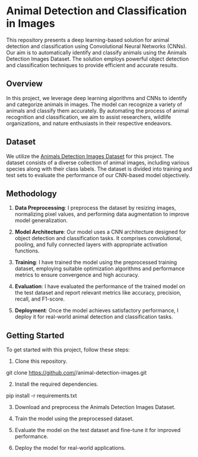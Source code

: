 # Animal Detection and Classification in Images

This repository presents a deep learning-based solution for animal detection and classification using Convolutional Neural Networks (CNNs). Our aim is to automatically identify and classify animals using the Animals Detection Images Dataset. The solution employs powerful object detection and classification techniques to provide efficient and accurate results.

## Overview

In this project, we leverage deep learning algorithms and CNNs to identify and categorize animals in images. The model can recognize a variety of animals and classify them accurately. By automating the process of animal recognition and classification, we aim to assist researchers, wildlife organizations, and nature enthusiasts in their respective endeavors.

## Dataset

We utilize the [Animals Detection Images Dataset](<link to the dataset>) for this project. The dataset consists of a diverse collection of animal images, including various species along with their class labels. The dataset is divided into training and test sets to evaluate the performance of our CNN-based model objectively.

## Methodology

1. **Data Preprocessing**: I preprocess the dataset by resizing images, normalizing pixel values, and performing data augmentation to improve model generalization.

2. **Model Architecture**: Our model uses a CNN architecture designed for object detection and classification tasks. It comprises convolutional, pooling, and fully connected layers with appropriate activation functions.

3. **Training**: I have trained the model using the preprocessed training dataset, employing suitable optimization algorithms and performance metrics to ensure convergence and high accuracy.

4. **Evaluation**: I have evaluated the performance of the trained model on the test dataset and report relevant metrics like accuracy, precision, recall, and F1-score.

5. **Deployment**: Once the model achieves satisfactory performance, I deploy it for real-world animal detection and classification tasks.

## Getting Started

To get started with this project, follow these steps:

1. Clone this repository.

git clone https://github.com/<username>/animal-detection-images.git

2. Install the required dependencies.

pip install -r requirements.txt

3. Download and preprocess the Animals Detection Images Dataset.

4. Train the model using the preprocessed dataset.

5. Evaluate the model on the test dataset and fine-tune it for improved performance.

6. Deploy the model for real-world applications.
